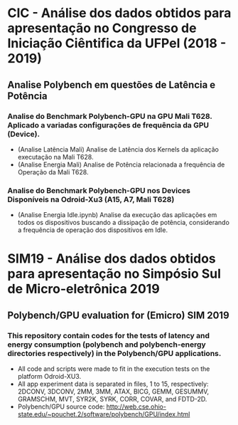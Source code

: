 # CIC - Análise dos dados obtidos para apresentação no Congresso de Iniciação Ciêntifica da UFPel (2018 - 2019)

## Analise Polybench em questões de Latência e Potência

### Analise do Benchmark Polybench-GPU na GPU Mali T628. Aplicado a variadas configurações de frequência da GPU (Device).
  - (Analise Latência Mali) Analise de Latência dos Kernels da aplicação executação na Mali T628.
  - (Analise Energia Mali) Analise de Potência relacionada a frequência de Operação da Mali T628.

### Analise do Benchmark Polybench-GPU nos Devices Disponíveis na Odroid-Xu3 (A15, A7, Mali T628)
  - (Analise Energia Idle.ipynb) Analise da execução das aplicações em todos os dispositivos buscando a dissipação de potência, considerando a frequência de operação dos dispositivos em Idle.

# SIM19 - Análise dos dados obtidos para apresentação no Simpósio Sul de Micro-eletrônica 2019

## Polybench/GPU evaluation for (Emicro) SIM 2019

### This repository contain codes for the tests of latency and energy consumption (polybench and polybench-energy directories respectively) in the Polybench/GPU applications.

 - All code and scripts were made to fit in the execution tests on the platform Odroid-XU3.
 - All app experiment data is separated in files, 1 to 15, respectively: 2DCONV, 3DCONV, 2MM, 3MM, ATAX, BICG, GEMM, GESUMMV, GRAMSCHM, MVT, SYR2K, SYRK, CORR, COVAR, and FDTD-2D.
 - Polybench/GPU source code: http://web.cse.ohio-state.edu/~pouchet.2/software/polybench/GPU/index.html